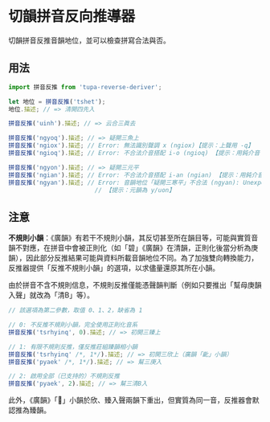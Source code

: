 # 切韻拼音反向推導器

切韻拼音反推音韻地位，並可以檢查拼寫合法與否。

## 用法

```javascript
import 拼音反推 from 'tupa-reverse-deriver';

let 地位 = 拼音反推('tshet');
地位.描述; // => 清開四先入

拼音反推('uinh').描述; // => 云合三眞去

拼音反推('ngyoq').描述; // => 疑開三魚上
拼音反推('ngiox').描述; // Error: 無法識別聲調 x (ngiox)【提示：上聲用 -q】
拼音反推('ngioq').描述; // Error: 不合法介音搭配 i-o (ngioq) 【提示：用鈍介音 y/u】

拼音反推('ngyon').描述; // => 疑開三元平
拼音反推('ngian').描述; // Error: 不合法介音搭配 i-an (ngian) 【提示：用鈍介音 y/u】
拼音反推('ngyan').描述; // Error: 音韻地位「疑開三寒平」不合法 (ngyan): Unexpected 等: "三"
                        // 【提示：元韻為 y/uon】
```

## 注意

**不規則小韻**：《廣韻》有若干不規則小韻，其反切甚至所在韻目等，可能與實質音韻不對應，在拼音中會被正則化（如「碧」《廣韻》在清韻，正則化後當分析為庚韻），因此部分反推結果可能與資料所載音韻地位不同。為了加強雙向轉換能力，反推器提供「反推不規則小韻」的選項，以求儘量還原其所在小韻。

由於拼音不含不規則信息，不規則反推僅能憑聲韻判斷（例如只要推出「幫母庚韻入聲」就改為「清B」等）。

```javascript
// 該選項為第二參數，取值 0、1、2，缺省為 1

// 0: 不反推不規則小韻，完全使用正則化音系
拼音反推('tsrhyinq', 0).描述; // => 初開三臻上

// 1: 有限不規則反推，僅反推莊組臻韻相小韻
拼音反推('tsrhyinq' /*, 1*/).描述; // => 初開三欣上（廣韻「齔」小韻）
拼音反推('pyaek' /*, 1*/).描述; // => 幫三庚入

// 2: 啟用全部（已支持的）不規則反推
拼音反推('pyaek', 2).描述; // => 幫三清B入
```

此外，《廣韻》「𪗨」小韻於欣、臻入聲兩韻下重出，但實質為同一音，反推器會默認推為臻韻。
